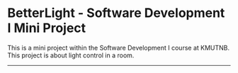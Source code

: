 # BetterLight - Software Development I Mini Project

This is a mini project within the Software Development I course at KMUTNB. This project is about light control in a room.

---
